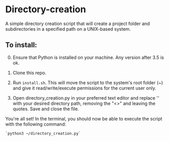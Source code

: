 # Directory-creation

A simple directory creation script that will create a project folder and subdirectories in a specified path on a UNIX-based system.

## To install:

0. Ensure that Python is installed on your machine. Any version after 3.5 is ok.

1. Clone this repo.

2. Run `install.sh`. This will move the script to the system's root folder (~) and give it read/write/execute permissions for the current user only.

4. Open directory_creation.py in your preferred text editor and replace '<ENTER THE ABSOLUTE PATH TO YOUR DESIRED DIRECTORY HERE>' with your desired directory path, removing the "<>" and leaving the quotes. Save and close the file.

You're all set! In the terminal, you should now be able to execute the script with the following command:

	`python3 ~/directory_creation.py`

